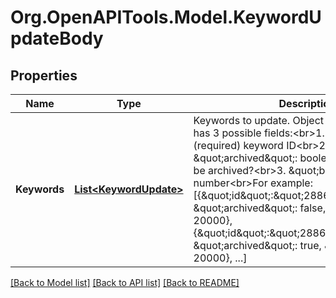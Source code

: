# Org.OpenAPITools.Model.KeywordUpdateBody

## Properties

Name | Type | Description | Notes
------------ | ------------- | ------------- | -------------
**Keywords** | [**List&lt;KeywordUpdate&gt;**](KeywordUpdate.md) | Keywords to update. Object array. Each object has 3 possible fields:&lt;br&gt;1. \&quot;id\&quot;: (required) keyword ID&lt;br&gt;2. \&quot;archived\&quot;: boolean. Should keyword be archived?&lt;br&gt;3. \&quot;bid\&quot;: number&lt;br&gt;For example: [{\&quot;id\&quot;:\&quot;2886610576653\&quot;, \&quot;archived\&quot;: false, \&quot;bid\&quot;: 20000}, {\&quot;id\&quot;:\&quot;2886610576654\&quot;,  \&quot;archived\&quot;: true, \&quot;bid\&quot;: 20000}, ...] | 

[[Back to Model list]](../README.md#documentation-for-models) [[Back to API list]](../README.md#documentation-for-api-endpoints) [[Back to README]](../README.md)

